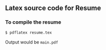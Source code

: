 ## Latex source code for Resume

### To compile the resume

```bash
$ pdflatex resume.tex 
```
Output would be `main.pdf`